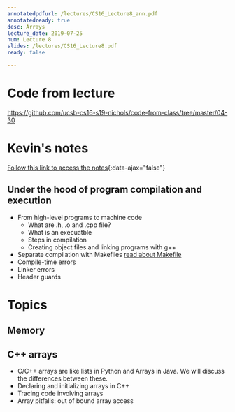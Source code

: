 ```yaml
---
annotatedpdfurl: /lectures/CS16_Lecture8_ann.pdf
annotatedready: true
desc: Arrays
lecture_date: 2019-07-25
num: Lecture 8
slides: /lectures/CS16_Lecture8.pdf
ready: false

---
```



# Code from lecture

<https://github.com/ucsb-cs16-s19-nichols/code-from-class/tree/master/04-30>

# Kevin's notes

[Follow this link to access the notes](/lectures/CS16_Lecture8_Notes.docx){:data-ajax="false"}

## Under the hood of program compilation and execution
* From high-level programs to machine code
    * What are .h, .o and .cpp file?
    * What is an execuatble 
    * Steps in compilation
    * Creating object files and linking programs with g++
* Separate compilation with Makefiles [read about Makefile](https://foo.cs.ucsb.edu/16wiki/index.php/C%2B%2B:_Separate_Compilation_and_Makefiles)
* Compile-time errors
* Linker errors
* Header guards


# Topics

## Memory

## C++ arrays
* C/C++ arrays are like lists in Python and Arrays in Java. We will discuss the differences between these.
* Declaring and initializing arrays in C++
* Tracing code involving arrays
* Array pitfalls: out of bound array access
